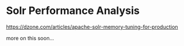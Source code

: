 # Solr Performance Analysis
https://dzone.com/articles/apache-solr-memory-tuning-for-production

more on this soon...
